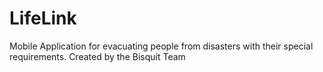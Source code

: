 # LifeLink
Mobile Application for evacuating people from disasters with their special requirements. Created by the Bisquit Team
